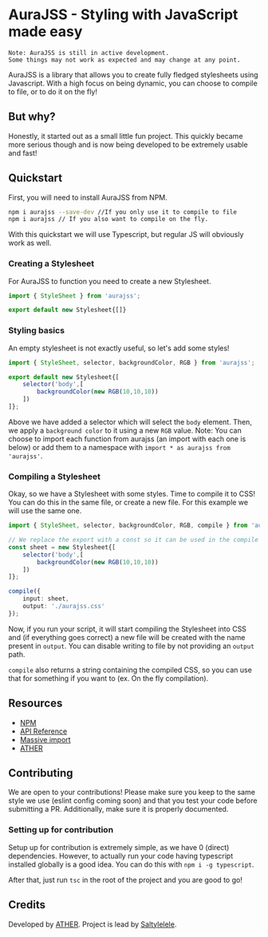 # AuraJSS - Styling with JavaScript made easy
```
Note: AuraJSS is still in active development. 
Some things may not work as expected and may change at any point.
```
AuraJSS is a library that allows you to create fully fledged stylesheets using Javascript. With a high focus on being dynamic, you can choose to compile to file, or to do it on the fly!

## But why?
Honestly, it started out as a small little fun project. This quickly became more serious though and is now being developed to be extremely usable and fast!

## Quickstart
First, you will need to install AuraJSS from NPM.
```bash
npm i aurajss --save-dev //If you only use it to compile to file
npm i aurajss // If you also want to compile on the fly.
```
With this quickstart we will use Typescript, but regular JS will obviously work as well.

### Creating a Stylesheet
For AuraJSS to function you need to create a new Stylesheet.
```ts
import { StyleSheet } from 'aurajss';

export default new Stylesheet{[]}
```
### Styling basics
An empty stylesheet is not exactly useful, so let's add some styles!
```ts
import { StyleSheet, selector, backgroundColor, RGB } from 'aurajss';

export default new Stylesheet{[
    selector('body',[
        backgroundColor(new RGB(10,10,10))
    ])
]};
```
Above we have added a selector which will select the `body` element. Then, we apply a `background color` to it using a new `RGB` value.
Note: You can choose to import each function from aurajss (an import with each one is below) or add them to a namespace with `import * as aurajss from 'aurajss'`.

### Compiling a Stylesheet
Okay, so we have a Stylesheet with some styles. Time to compile it to CSS! You can do this in the same file, or create a new file. For this example we will use the same one.
```ts
import { StyleSheet, selector, backgroundColor, RGB, compile } from 'aurajss';

// We replace the export with a const so it can be used in the compile function.
const sheet = new Stylesheet{[
    selector('body',[
        backgroundColor(new RGB(10,10,10))
    ])
]};

compile({
    input: sheet,
    output: './aurajss.css'
});
```
Now, if you run your script, it will start compiling the Stylesheet into CSS and (if everything goes correct) a new file will be created with the name present in `output`. You can disable writing to file by not providing an `output` path.

`compile` also returns a string containing the compiled CSS, so you can use that for something if you want to (ex. On the fly compilation).

## Resources
- [NPM](https://www.npmjs.com/package/aurajss)
- [API Reference](https://wiki.atherdev.nl/aurajss/api)
- [Massive import](https://noteit.atherdev.nl/note/2)
- [ATHER](https://atherdev.nl)

## Contributing
We are open to your contributions! Please make sure you keep to the same style we use (eslint config coming soon) and that you test your code before submitting a PR. Additionally, make sure it is properly documented.

### Setting up for contribution
Setup up for contribution is extremely simple, as we have 0 (direct) dependencies. However, to actually run your code having typescript installed globally is a good idea. You can do this with `npm i -g typescript`.

After that, just run `tsc` in the root of the project and you are good to go!

## Credits
Developed by [ATHER](https://atherdev.nl). Project is lead by [Saltylelele](https://github.com/AtherActive).
